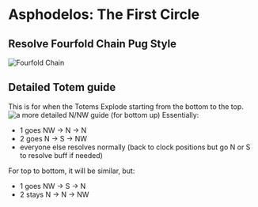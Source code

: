 # Asphodelos: The First Circle

## Resolve Fourfold Chain Pug Style
![Fourfold Chain](https://cdn.discordapp.com/attachments/745762891575328789/928415723049590794/SPOILER_marksksksksnumbers.png)

## Detailed Totem guide
This is for when the Totems Explode starting from the bottom to the top.
![a more detailed N/NW guide (for bottom up)](https://media.discordapp.net/attachments/905922390964461628/928495721911582750/unknown.png)
Essentially:
 - 1 goes NW -> N -> N
 - 2 goes N -> S -> NW
 - everyone else resolves normally (back to clock positions but go N or S to resolve buff if needed)

For top to bottom, it will be similar, but:
 - 1 goes NW -> S -> N
 - 2 stays N -> N -> NW
